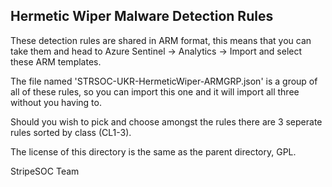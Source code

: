 ## Hermetic Wiper Malware Detection Rules
These detection rules are shared in ARM format, this means that you can take them and head to Azure Sentinel -> Analytics -> Import and select these ARM templates.

The file named 'STRSOC-UKR-HermeticWiper-ARMGRP.json' is a group of all of these rules, so you can import this one and it will import all three without you having to.

Should you wish to pick and choose amongst the rules there are 3 seperate rules sorted by class (CL1-3). 

The license of this directory is the same as the parent directory, GPL. 

StripeSOC Team
